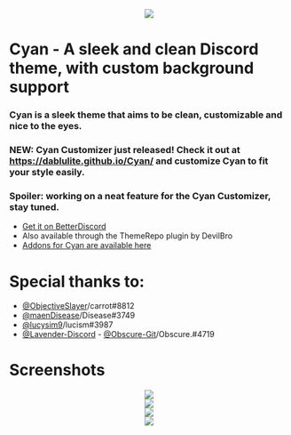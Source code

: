 <div align='center'>
<img src="https://github.com/DaBluLite/Cyan/blob/master/cyan-addon-banner.png?raw=true"/>
</div>

<h1 background="#ff0000">Cyan - A sleek and clean Discord theme, with custom background support</h1>

### Cyan is a sleek theme that aims to be clean, customizable and nice to the eyes.

### NEW: Cyan Customizer just released! Check it out at https://dablulite.github.io/Cyan/ and customize Cyan to fit your style easily.
### Spoiler: working on a neat feature for the Cyan Customizer, stay tuned.

- [Get it on BetterDiscord](https://betterdiscord.app/theme/Cyan)
- Also available through the ThemeRepo plugin by DevilBro
- [Addons for Cyan are available here](https://github.com/DaBluLite/Cyan/tree/master/Addons)

# Special thanks to:
* [@ObjectiveSlayer](https://github.com/ObjectiveSlayer)/carrot#8812
* [@maenDisease](https://github.com/maenDisease)/Disease#3749 
* [@lucysim9](https://github.com/lucysim9)/lucism#3987
* [@Lavender-Discord](https://github.com/Lavender-Discord) - [@Obscure-Git](https://github.com/Obscure-Git)/Obscure.#4719

# Screenshots
<div align='center'>
<img src="https://github.com/DaBluLite/Cyan/blob/master/screenshots/cyan-screenshot-1.png?raw=true"/>
</div>
<div align='center'>
<img src="https://github.com/DaBluLite/Cyan/blob/master/screenshots/cyan-screenshot-2.png?raw=true"/>
</div>
<div align='center'>
<img src="https://github.com/DaBluLite/Cyan/blob/master/screenshots/cyan-screenshot-3.png?raw=true"/>
</div>
<div align='center'>
<img src="https://github.com/DaBluLite/Cyan/blob/master/screenshots/cyan-screenshot-4.png?raw=true"/>
</div>
